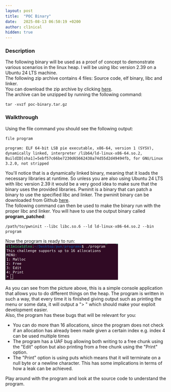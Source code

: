 ```yaml
---
layout: post
title:  "POC Binary"
date:   2025-08-13 06:50:19 +0200
author: cl1nical
hidden: true
---
```

### Description
The following binary will be used as a proof of concept to demonstrate various scenarios in the linux heap. I will be using libc version 2.39 on a Ubuntu 24 LTS machine.<br>
The following zip archive contains 4 files: Source code, elf binary, libc and linker.<br> 
You can download the zip archive by clicking [here](/binaries/poc-binary.tar.gz). <br>
The archive can be unzipped by running the following command:
```
tar -xvzf poc-binary.tar.gz
```

### Walkthrough
Using the file command you should see the following output:
```
file program
```

```
program: ELF 64-bit LSB pie executable, x86-64, version 1 (SYSV), dynamically linked, interpreter /lib64/ld-linux-x86-64.so.2, BuildID[sha1]=5ebf57c66be7230d65662438a74d55d2d49494fb, for GNU/Linux 3.2.0, not stripped
```

You'll notice that is a dynamically linked binary, meaning that it loads the necessary libraries at runtime. So unless you are also using Ubuntu 24 LTS with libc version 2.39 it would be a very good idea to make sure that the binary uses the provided libraries. Pwninit is a binary that can patch a binary to use the specified libc and linker. The pwninit binary can be downloaded from Github [here](https://github.com/io12/pwninit/releases). <br>
The following command can then be used to make the binary run with the proper libc and linker. You will have to use the output binary called **program_patched**:
```
/path/to/pwninit --libc libc.so.6 --ld ld-linux-x86-64.so.2 --bin program
```
Now the program is ready to run:<br>
<img src="/assets/images/poc-walkthrough/poc0.png" style="width:70%; height:70%;" />  

As you can see from the picture above, this is a simple console application that allows you to do different things on the heap. The program is written in such a way, that every time it is finished giving output such as printing the menu or some data, it will output a "> " which should make your exploit development easier.<br>
Also, the program has these bugs that will be relevant for you:
- You can do more than 16 allocations, since the program does not check if an allocation has already been made given a certain index e.g. index 4 can be used multiple times
- The program has a UAF bug allowing both writing to a free chunk using the "Edit" option but also printing from a free chunk using the "Print" option.
- The "Print" option is using puts which means that it will terminate on a null byte or a newline character. This has some implications in terms of how a leak can be achieved. <br>

Play around with the program and look at the source code to understand the program.
